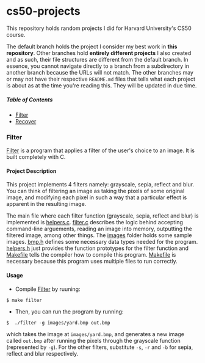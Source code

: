 # cs50-projects
This repository holds random projects I did for Harvard University's CS50 course.

The default branch holds the project I consider my best work in **this repository**. Other branches hold **entirely different projects** I also created and as such,
their file structures are different from the default branch. In essence, you cannot navigate directly to a branch from a subdirectory in another branch because the URLs will not match. The other branches may or may not have their respective `README.md` files that tells what each project is about as at the time you're reading this. They will be updated
in due time.

##### Table of Contents

- [Filter](/cs50-projects#filter)
- [Recover](/cs50-projects#recover)

### Filter
[Filter](/Filter) is a program that applies a filter of the user's choice to an image. It is built completely with C.

#### Project Description

This project implements 4 filters namely: grayscale, sepia, reflect and blur. You can think of filtering an image as taking the pixels of some original image, and modifying each pixel in such a way that a particular effect is apparent in the resulting image.

The main file where each filter function (grayscale, sepia, reflect and blur) is implemented is [helpers.c](/Filter/helpers.c). [filter.c](/Filter/filter.c) describes the logic behind accepting command-line arguements, reading an image into memory, outputting the filtered image, among other things. The [images](/Filter/images) folder holds some sample images. [bmp.h](/Filter/bmp.h) defines some necessary data types needed for the program. [helpers.h](/Filter/helpers.h) just provides the function prototypes for the filter function and [Makefile](/Filter/Makefile) tells the compiler how to compile this program. [Makefile](/Filter/Makefile) is necessary because this program uses multiple files to run correctly.

#### Usage

- Compile [Filter](/Filter) by ruuning:
```
$ make filter
```

- Then, you can run the program by running:
```
$  ./filter -g images/yard.bmp out.bmp
```
which takes the image at `images/yard.bmp`, and generates a new image called `out.bmp` after running the pixels through the grayscale function (represented by `-g`).
For the other filters, substitute `-s`, `-r` and `-b` for sepia, reflect and blur respectively.









